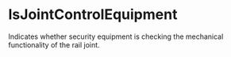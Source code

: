 IsJointControlEquipment
=======================

Indicates whether security equipment is checking the mechanical functionality of the rail joint.
